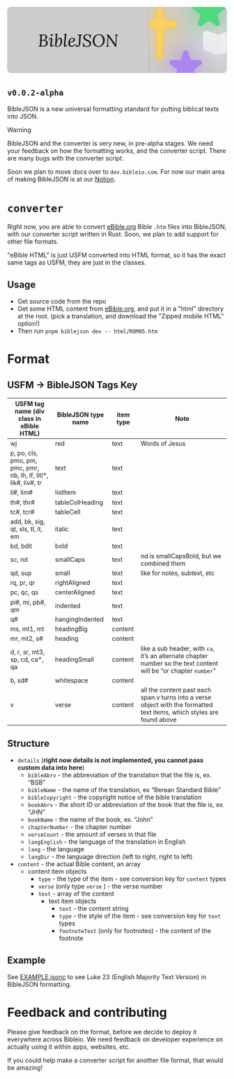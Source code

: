 ![banner](/.github/assets/gh-biblejson.png)

## `v0.0.2-alpha`

BibleJSON is a new universal formatting standard for putting biblical texts into JSON.

> [!WARNING]
> BibleJSON and the converter is very new, in pre-alpha stages. We need your feedback on how the formatting works, and the converter script.
> There are many bugs with the converter script.

Soon we plan to move docs over to `dev.bibleio.com`. For now our main area of making BibleJSON is at our [Notion](https://cat-skate-e91.notion.site/BibleJSON-12aaafe2ea3c80258e0de366333b6c8a?pvs=4).

# `converter`

Right now, you are able to convert [eBible.org](https://ebible.org) Bible `.htm` files into BibleJSON, with our converter script written in Rust. Soon, we plan to add support for other file formats.

"eBible HTML" is just USFM converted into HTML format, so it has the exact same tags as USFM, they are just in the classes.

## Usage

- Get source code from the repo
- Get some HTML content from [eBible.org](https://ebible.org), and put it in a "html" directory at the root. (pick a translation, and download the "Zipped mobile HTML" option!)
- Then run `pnpm biblejson dev -- html/ROM05.htm`

# Format

## USFM → BibleJSON Tags Key

| USFM tag name (div class in eBible HTML) | BibleJSON type name | item type | Note |
| --- | --- | --- | --- |
| wj | red | text | Words of Jesus |
| p, po, cls, pmo, pm, pmc, pmr, nb, lh, lf, litl*, lik#, liv#, tr | text | text |  |
| li#, lim# | listItem | text | |
| th#, thr# | tableColHeading | text |  |
| tc#, tcr# | tableCell | text |  |
| add, bk, sig, qt, sls, tl, it, em | italic | text |  |
| bd, bdit | bold | text |  |
| sc, nd | smallCaps | text | nd is smallCapsBold, but we combined them |
| qd, sup | small | text | like for notes, subtext, etc |
| rq, pr, qr | rightAligned | text |  |
| pc, qc, qs | centerAligned | text |  |
| pi#, mi, pb#, qm | indented | text |  |
| q# | hangingIndented | text |  |
| ms, mt1, mt | headingBig | content |  |
| mr, mt2, s# | heading | content |  |
| d, r, sr, mt3, sp, cd, ca*, qa | headingSmall | content | like a sub header, with `ca`, it’s an alternate chapter number so the text content will be “or chapter `number`" |
| b, sd# | whitespace | content |  |
| v | verse | content | all the content past each span.v turns into a verse object with the formatted text items, which styles are found above |

## Structure

- `details` (**right now details is not implemented, you cannot pass custom data into here**)
    - `bibleAbrv` - the abbreviation of the translation that the file is, ex. “BSB”
    - `bibleName` - the name of the translation, ex “Berean Standard Bible”
    - `bibleCopyright` - the copyright notice of the bible translation
    - `bookAbrv` - the short ID or abbreviation of the book that the file is, ex. “JHN”
    - `bookName` - the name of the book, ex. “John”
    - `chapterNumber` - the chapter number
    - `verseCount` - the amount of verses in that file
    - `langEnglish` - the language of the translation in English
    - `lang` - the language
    - `langDir` - the language direction (left to right, right to left)
- `content` - the actual Bible content, an array
    - content item objects
        - `type` - the type of the item - see conversion key for `content` types
        - `verse` (only type `verse` ) - the verse number
        - `text` - array of the content
            - text item objects
                - `text` - the content string
                - `type` - the style of the item - see conversion key for `text` types
                - `footnoteText` (only for footnotes) - the content of the footnote

## Example

See [EXAMPLE.jsonc](EXAMPLE.jsonc) to see Luke 23 (English Majority Text Version) in BibleJSON formatting.

# Feedback and contributing

Please give feedback on the format, before we decide to deploy it everywhere across Bibleio. We need feedback on developer experience on actually using it within apps, websites, etc.

If you could help make a converter script for another file format, that would be amazing!
